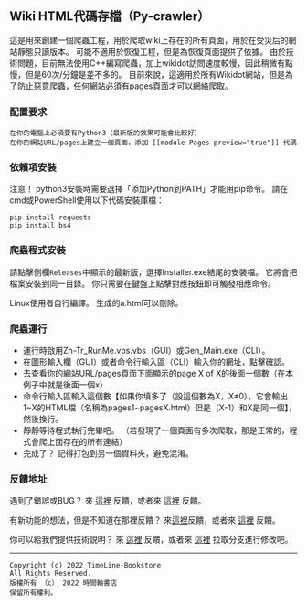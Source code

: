 ## Wiki HTML代碼存檔（Py-crawler）

這是用來創建一個爬蟲工程，用於爬取wiki上存在的所有頁面，用於在受災后的網站靜態只讀版本。 可能不適用於恢復工程，但是為恢復頁面提供了依據。
由於技術問題，目前無法使用C++編寫爬蟲，加上wikidot訪問速度較慢，因此稍微有點慢，但是60次/分鐘是差不多的。
目前來說，這適用於所有Wikidot網站，但是為了防止惡意爬蟲，任何網站必須有pages頁面才可以網絡爬取。

### **配置要求**
```
在你的電腦上必須要有Python3（最新版的效果可能會比較好）
在你的網站URL/pages上建立一個頁面，添加 [[module Pages preview="true"]] 代碼
```

### **依賴項安裝**
注意！ python3安裝時需要選擇「添加Python到PATH」才能用pip命令。
請在cmd或PowerShell使用以下代碼安裝庫檔：
```
pip install requests
pip install bs4
```

### **爬蟲程式安裝**
請點擊側欄`Releases`中顯示的最新版，選擇Installer.exe結尾的安裝檔。 它將會把檔案安裝到同一目錄。 你只需要在鍵盤上點擊對應按鈕即可觸發相應命令。

Linux使用者自行編譯。 生成的a.html可以刪除。

### **爬蟲運行**
* 運行時啟用Zh-Tr_RunMe.vbs.vbs（GUI）或Gen_Main.exe（CLI）。
* 在圖形輸入欄（GUI）或者命令行輸入區（CLI）輸入你的網址，點擊確認。
* 去查看你的網站URL/pages頁面下面顯示的page X of X的後面一個數（在本例子中就是後面一個x）
* 命令行輸入區輸入這個數【如果你填多了（設這個數為X，X≠0），它會輸出1~X的HTML檔（名稱為pages1~pagesX.html）但是（X-1）和X是同一個】，然後換行。
* 靜靜等待程式執行完畢吧。 （若發現了一個頁面有多次爬取，那是正常的，程式會爬上面存在的所有連結）
* 完成了？ 記得打包到另一個資料夾，避免混淆。

### **反饋地址**
遇到了錯誤或BUG？ 來 [這裡](http://ld-private-website.wikidot.com/forum/c-7602918/pyc) 反饋，或者來 [這裡](https://github.com/TimeLine-Bookstore/Py-crawler/issues)  反饋。

有新功能的想法，但是不知道在那裡反饋？ 來[這裡](http://ld-private-website.wikidot.com/forum/t-15402049/pyc-1-1-0-1-9)反饋，或者來 [這裡](https://github.com/TimeLine-Bookstore/Py-crawler/issues) 反饋。

你可以給我們提供技術説明？ 來 [這裡](http://ld-private-website.wikidot.com/forum/c-7602920/) 反饋，或者來 [這裡](https://github.com/TimeLine-Bookstore/Py-crawler/fork) 拉取分支進行修改吧。

----------
```
Copyright (c) 2022 TimeLine-Bookstore
All Rights Reserved.
版權所有 （c） 2022 時間軸書店
保留所有權利。
```
